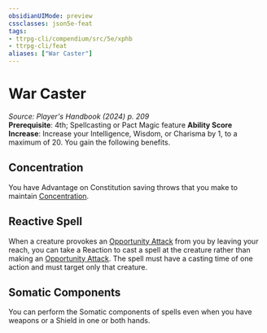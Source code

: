```yaml
---
obsidianUIMode: preview
cssclasses: json5e-feat
tags:
- ttrpg-cli/compendium/src/5e/xphb
- ttrpg-cli/feat
aliases: ["War Caster"]
---
```

# War Caster
*Source: Player's Handbook (2024) p. 209*  
**Prerequisite**: 4th; Spellcasting or Pact Magic feature
**Ability Score Increase**: Increase your Intelligence, Wisdom, or Charisma by 1, to a maximum of 20.
You gain the following benefits.

## Concentration

You have Advantage on Constitution saving throws that you make to maintain [Concentration](Misc%20Files/CLI/rules/conditions.md#Concentration).

## Reactive Spell

When a creature provokes an [Opportunity Attack](Misc%20Files/CLI/rules/actions.md#Opportunity%20Attack) from you by leaving your reach, you can take a Reaction to cast a spell at the creature rather than making an [Opportunity Attack](Misc%20Files/CLI/rules/actions.md#Opportunity%20Attack). The spell must have a casting time of one action and must target only that creature.

## Somatic Components

You can perform the Somatic components of spells even when you have weapons or a Shield in one or both hands.